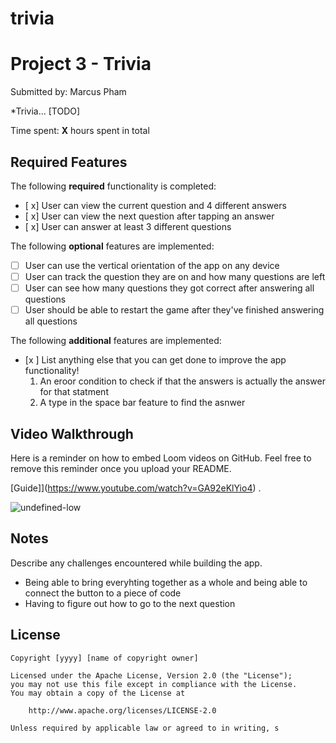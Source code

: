 # trivia
# Project 3 - Trivia

Submitted by: Marcus Pham

*Trivia... [TODO] 

Time spent: **X** hours spent in total

## Required Features

The following **required** functionality is completed:

- [ x] User can view the current question and 4 different answers
- [ x] User can view the next question after tapping an answer
- [ x] User can answer at least 3 different questions


The following **optional** features are implemented:

- [ ] User can use the vertical orientation of the app on any device
- [ ] User can track the question they are on and how many questions are left
- [ ] User can see how many questions they got correct after answering all questions
- [ ] User should be able to restart the game after they've finished answering all questions

The following **additional** features are implemented:

- [x ] List anything else that you can get done to improve the app functionality!
  1. An eroor condition to check if that the answers is actually the answer for that statment
  2. A type in the space bar feature to find the asnwer 
      

## Video Walkthrough

Here is a reminder on how to embed Loom videos on GitHub. Feel free to remove this reminder once you upload your README. 

[Guide]](https://www.youtube.com/watch?v=GA92eKlYio4) .

![undefined-low](https://github.com/MarcusPham02/trivia/assets/110352874/71e60988-e96c-4636-9feb-b21e6a4eadfa)

## Notes

Describe any challenges encountered while building the app.
- Being able to bring everyhting together as a whole and being able to connect the button to a piece of code
- Having to figure out how to go to the next question 
## License

    Copyright [yyyy] [name of copyright owner]

    Licensed under the Apache License, Version 2.0 (the "License");
    you may not use this file except in compliance with the License.
    You may obtain a copy of the License at

        http://www.apache.org/licenses/LICENSE-2.0

    Unless required by applicable law or agreed to in writing, s
